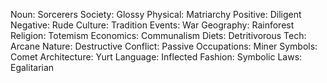 Noun: Sorcerers
Society: Glossy
Physical: Matriarchy
Positive: Diligent
Negative: Rude
Culture: Tradition
Events: War
Geography: Rainforest
Religion: Totemism
Economics: Communalism
Diets: Detritivorous
Tech: Arcane
Nature: Destructive
Conflict: Passive
Occupations: Miner
Symbols: Comet
Architecture: Yurt
Language: Inflected
Fashion: Symbolic
Laws: Egalitarian